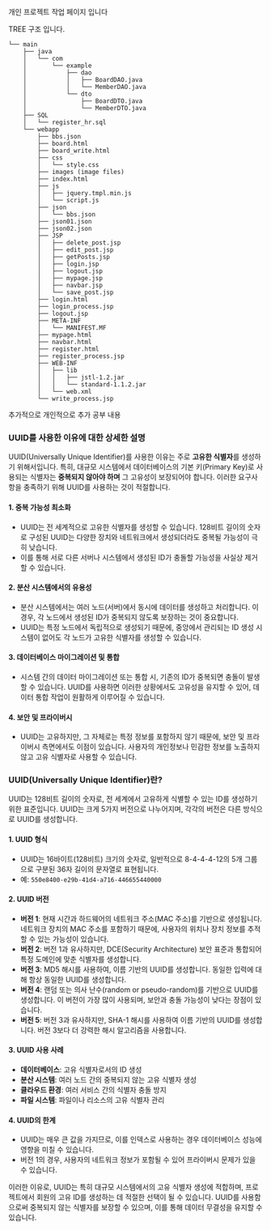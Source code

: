 개인 프로젝트 작업 페이지 입니다

TREE 구조 입니다.

```plaintext
└── main
    ├── java
    │   └── com
    │       └── example
    │           ├── dao
    │           │   ├── BoardDAO.java
    │           │   └── MemberDAO.java
    │           └── dto
    │               ├── BoardDTO.java
    │               └── MemberDTO.java
    ├── SQL
    │   └── register_hr.sql
    └── webapp
        ├── bbs.json
        ├── board.html
        ├── board_write.html
        ├── css
        │   └── style.css
        ├── images (image files)
        ├── index.html
        ├── js
        │   ├── jquery.tmpl.min.js
        │   └── script.js
        ├── json
        │   └── bbs.json
        ├── json01.json
        ├── json02.json
        ├── JSP
        │   ├── delete_post.jsp
        │   ├── edit_post.jsp
        │   ├── getPosts.jsp
        │   ├── login.jsp
        │   ├── logout.jsp
        │   ├── mypage.jsp
        │   ├── navbar.jsp
        │   └── save_post.jsp
        ├── login.html
        ├── login_process.jsp
        ├── logout.jsp
        ├── META-INF
        │   └── MANIFEST.MF
        ├── mypage.html
        ├── navbar.html
        ├── register.html
        ├── register_process.jsp
        ├── WEB-INF
        │   ├── lib
        │   │   ├── jstl-1.2.jar
        │   │   └── standard-1.1.2.jar
        │   └── web.xml
        └── write_process.jsp
```

추가적으로 개인적으로 추가 공부 내용

### UUID를 사용한 이유에 대한 상세한 설명

UUID(Universally Unique Identifier)를 사용한 이유는 주로 **고유한 식별자**를 생성하기 위해서입니다. 특히, 대규모 시스템에서 데이터베이스의 기본 키(Primary Key)로 사용되는 식별자는 **중복되지 않아야 하며** 그 고유성이 보장되어야 합니다. 이러한 요구사항을 충족하기 위해 UUID를 사용하는 것이 적절합니다. 

#### 1. **중복 가능성 최소화**
   - UUID는 전 세계적으로 고유한 식별자를 생성할 수 있습니다. 128비트 길이의 숫자로 구성된 UUID는 다양한 장치와 네트워크에서 생성되더라도 중복될 가능성이 극히 낮습니다.
   - 이를 통해 서로 다른 서버나 시스템에서 생성된 ID가 충돌할 가능성을 사실상 제거할 수 있습니다.

#### 2. **분산 시스템에서의 유용성**
   - 분산 시스템에서는 여러 노드(서버)에서 동시에 데이터를 생성하고 처리합니다. 이 경우, 각 노드에서 생성된 ID가 중복되지 않도록 보장하는 것이 중요합니다.
   - UUID는 특정 노드에서 독립적으로 생성되기 때문에, 중앙에서 관리되는 ID 생성 시스템이 없어도 각 노드가 고유한 식별자를 생성할 수 있습니다.

#### 3. **데이터베이스 마이그레이션 및 통합**
   - 시스템 간의 데이터 마이그레이션 또는 통합 시, 기존의 ID가 중복되면 충돌이 발생할 수 있습니다. UUID를 사용하면 이러한 상황에서도 고유성을 유지할 수 있어, 데이터 통합 작업이 원활하게 이루어질 수 있습니다.

#### 4. **보안 및 프라이버시**
   - UUID는 고유하지만, 그 자체로는 특정 정보를 포함하지 않기 때문에, 보안 및 프라이버시 측면에서도 이점이 있습니다. 사용자의 개인정보나 민감한 정보를 노출하지 않고 고유 식별자로 사용할 수 있습니다.

### UUID(Universally Unique Identifier)란?

UUID는 128비트 길이의 숫자로, 전 세계에서 고유하게 식별할 수 있는 ID를 생성하기 위한 표준입니다. UUID는 크게 5가지 버전으로 나누어지며, 각각의 버전은 다른 방식으로 UUID를 생성합니다.

#### 1. **UUID 형식**
   - UUID는 16바이트(128비트) 크기의 숫자로, 일반적으로 8-4-4-4-12의 5개 그룹으로 구분된 36자 길이의 문자열로 표현됩니다.
   - 예: `550e8400-e29b-41d4-a716-446655440000`

#### 2. **UUID 버전**
   - **버전 1**: 현재 시간과 하드웨어의 네트워크 주소(MAC 주소)를 기반으로 생성됩니다. 네트워크 장치의 MAC 주소를 포함하기 때문에, 사용자의 위치나 장치 정보를 추적할 수 있는 가능성이 있습니다.
   - **버전 2**: 버전 1과 유사하지만, DCE(Security Architecture) 보안 표준과 통합되어 특정 도메인에 맞춘 식별자를 생성합니다.
   - **버전 3**: MD5 해시를 사용하여, 이름 기반의 UUID를 생성합니다. 동일한 입력에 대해 항상 동일한 UUID를 생성합니다.
   - **버전 4**: 랜덤 또는 의사 난수(random or pseudo-random)를 기반으로 UUID를 생성합니다. 이 버전이 가장 많이 사용되며, 보안과 충돌 가능성이 낮다는 장점이 있습니다.
   - **버전 5**: 버전 3과 유사하지만, SHA-1 해시를 사용하여 이름 기반의 UUID를 생성합니다. 버전 3보다 더 강력한 해시 알고리즘을 사용합니다.

#### 3. **UUID 사용 사례**
   - **데이터베이스**: 고유 식별자로서의 ID 생성
   - **분산 시스템**: 여러 노드 간의 중복되지 않는 고유 식별자 생성
   - **클라우드 환경**: 여러 서비스 간의 식별자 충돌 방지
   - **파일 시스템**: 파일이나 리소스의 고유 식별자 관리

#### 4. **UUID의 한계**
   - UUID는 매우 큰 값을 가지므로, 이를 인덱스로 사용하는 경우 데이터베이스 성능에 영향을 미칠 수 있습니다.
   - 버전 1의 경우, 사용자의 네트워크 정보가 포함될 수 있어 프라이버시 문제가 있을 수 있습니다.

이러한 이유로, UUID는 특히 대규모 시스템에서의 고유 식별자 생성에 적합하며, 프로젝트에서 회원의 고유 ID를 생성하는 데 적절한 선택이 될 수 있습니다. UUID를 사용함으로써 중복되지 않는 식별자를 보장할 수 있으며, 이를 통해 데이터 무결성을 유지할 수 있습니다.

